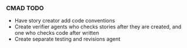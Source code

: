 ### CMAD TODO

- Have story creator add code conventions
- Create verifier agents who checks stories after they are created, and one who checks code after written
- Create separate testing and revisions agent